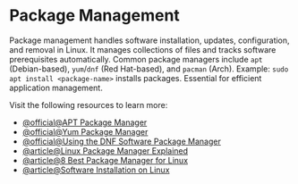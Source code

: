 # Package Management

Package management handles software installation, updates, configuration, and removal in Linux. It manages collections of files and tracks software prerequisites automatically. Common package managers include `apt` (Debian-based), `yum`/`dnf` (Red Hat-based), and `pacman` (Arch). Example: `sudo apt install <package-name>` installs packages. Essential for efficient application management.

Visit the following resources to learn more:

- [@official@APT Package Manager](https://www.debian.org/doc/manuals/apt-guide/index.en.html)
- [@official@Yum Package Manager](http://yum.baseurl.org/)
- [@official@Using the DNF Software Package Manager](https://docs.fedoraproject.org/en-US/quick-docs/dnf/)
- [@article@Linux Package Manager Explained](https://geekflare.com/dev/linux-package-manager-explained/)
- [@article@8 Best Package Manager for Linux](https://linuxsimply.com/linux-basics/package-management/best-package-manager/)
- [@article@Software Installation on Linux](https://labex.io/tutorials/linux-software-installation-on-linux-18005)